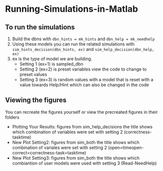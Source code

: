 # Running-Simulations-in-Matlab

## To run the simulations
1. Build the dbns with ```dbn_hints = mk_hints``` and ```dbn_help = mk_needhelp```
2. Using these models you can run the related simulations with ```sim_hints_decision(dbn_hints, ex)``` and ```sim_help_decision(dbn_help, ex)```
3. ex is the type of model we are building. 
   - Setting 1 (ex=1) is sampled_dbn
   - Setting 2 (ex=2) is preset variables view the code to change to preset values
   - Setting 3 (ex=3) is random values with a model that is reset with a value towards Help/Hint which can also be changed in the code

## Viewing the figures
You can recreate the figures yourself or view the precreated figures in their folders
- Plotting Your Results: figures from sim_help_decisions the title shows which combination of variables were set with setting 2 (correctness-tasktime)
- New Plot Setting2: figures from sim_both the title shows which combination of variales were set with setting 2 (open=timeopen-correct=correctness-task=tasktime)
- New Plot Setting3: figures from sim_both the title shows which combiantion of user models were used with setting 3 (Read-NeedHelp)
